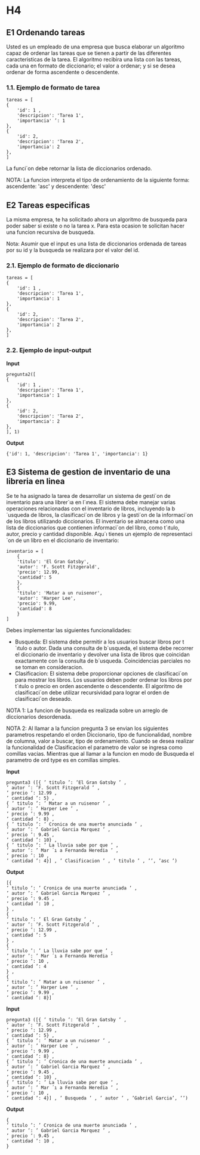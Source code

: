 # H4

## E1 Ordenando tareas
Usted es un empleado de una empresa que busca elaborar un algoritmo capaz de ordenar
las tareas que se tienen a partir de las diferentes caracteristicas de la tarea. El algoritmo
recibira una lista con las tareas, cada una en formato de diccionario; el valor a ordenar; y si
se desea ordenar de forma ascendente o descendente.

### 1.1. Ejemplo de formato de tarea
```
tareas = [
{
    'id': 1 ,
    'descripcion': 'Tarea 1',
    'importancia' ’: 1
},
{
    'id': 2,
    'descripcion': 'Tarea 2',
    'importancia': 2
},
]
```
La funci´on debe retornar la lista de diccionarios ordenado.

NOTA: La funcion interpreta el tipo de ordenamiento de la siguiente forma: ascendente:
'asc' y descendente: 'desc'

## E2 Tareas especificas
La misma empresa, te ha solicitado ahora un algoritmo de busqueda para poder saber si existe
o no la tarea x. Para esta ocasion te solicitan hacer una funcion recursiva de busqueda.

Nota: Asumir que el input es una lista de diccionarios ordenada de tareas por su id
y la busqueda se realizara por el valor del id.

### 2.1. Ejemplo de formato de diccionario
```
tareas = [
{
    'id': 1 ,
    'descripcion': 'Tarea 1',
    'importancia': 1
},
{
    'id': 2,
    'descripcion': 'Tarea 2',
    'importancia': 2
},
]
```
### 2.2. Ejemplo de input-output
**Input**
```
pregunta2([
{
    'id': 1 ,
    'descripcion': 'Tarea 1',
    'importancia': 1
},
{
    'id': 2,
    'descripcion': 'Tarea 2',
    'importancia': 2
},
], 1)
```
**Output**
```
{'id': 1, 'descripcion': 'Tarea 1', 'importancia': 1}
```


## E3 Sistema de gestion de inventario de una libreria en linea
Se te ha asignado la tarea de desarrollar un sistema de gesti´on de inventario para una librer´ıa
en l´ınea. El sistema debe manejar varias operaciones relacionadas con el inventario de libros,
incluyendo la b´usqueda de libros, la clasificaci´on de libros y la gesti´on de la informaci´on de
los libros utilizando diccionarios.
El inventario se almacena como una lista de diccionarios que contienen informaci´on del
libro, como t´ıtulo, autor, precio y cantidad disponible. Aqu´ı tienes un ejemplo de representaci´on de un libro en el diccionario de inventario:

```
inventario = [
    {
    'titulo': 'El Gran Gatsby',
    'autor': 'F. Scott Fitzgerald',
    'precio': 12.99,
    'cantidad': 5
    },
    {
    'titulo': 'Matar a un ruisenor',
    'autor': 'Harper Lee',
    'precio': 9.99,
    'cantidad': 8
    }
]
```

Debes implementar las siguientes funcionalidades:
- Busqueda: El sistema debe permitir a los usuarios buscar libros por t´ıtulo o autor. Dada una consulta de b´usqueda, el sistema debe recorrer el diccionario de inventario
y devolver una lista de libros que coincidan exactamente con la consulta de b´usqueda. Coincidencias parciales no se toman en consideracion.
- Clasificacion: El sistema debe proporcionar opciones de clasificaci´on para mostrar
los libros. Los usuarios deben poder ordenar los libros por t´ıtulo o precio en orden
ascendente o descendente. El algoritmo de clasificaci´on debe utilizar recursividad para
lograr el orden de clasificaci´on deseado.


NOTA 1: La funcion de busqueda es realizada sobre un arreglo de diccionarios desordenada.

NOTA 2: Al llamar a la funcion pregunta 3 se envian los siguientes parametros respetando
el orden Diccionario, tipo de funcionalidad, nombre de columna, valor a buscar, tipo de ordenamiento. 
Cuando se desea realizar la funcionalidad de Clasificacion el parametro de valor se ingresa como comillas vacias. Mientras que al llamar a la funcion en modo de Busqueda
el parametro de ord type es en comillas simples.

**Input**
```
pregunta3 ([{ ’ titulo ’: ’El Gran Gatsby ’ ,
’ autor ’: ’F. Scott Fitzgerald ’ ,
’ precio ’: 12.99 ,
’ cantidad ’: 5} ,
{ ’ titulo ’: ’ Matar a un ruisenor ’ ,
’ autor ’: ’ Harper Lee ’ ,
’ precio ’: 9.99 ,
’ cantidad ’: 8} ,
{ ’ titulo ’: ’ Cronica de una muerte anunciada ’ ,
’ autor ’: ’ Gabriel Garcia Marquez ’ ,
’ precio ’: 9.45 ,
’ cantidad ’: 10} ,
{ ’ titulo ’: ’ La lluvia sabe por que ’ ,
’ autor ’: ’ Mar ´ı a Fernanda Heredia ’ ,
’ precio ’: 10 ,
’ cantidad ’: 4}] , ’ Clasificacion ’ , ’ titulo ’ , ’’, ’asc ’)

```

**Output**
```
[{
’ titulo ’: ’ Cronica de una muerte anunciada ’ ,
’ autor ’: ’ Gabriel Garcia Marquez ’ ,
’ precio ’: 9.45 ,
’ cantidad ’: 10 ,
} ,
{
’ titulo ’: ’ El Gran Gatsby ’ ,
’ autor ’: ’F. Scott Fitzgerald ’ ,
’ precio ’: 12.99 ,
’ cantidad ’: 5
} ,
{
’ titulo ’: ’ La lluvia sabe por que ’ ,
’ autor ’: ’ Mar ´ı a Fernanda Heredia ’
’ precio ’: 10 ,
’ cantidad ’: 4
} ,
{
’ titulo ’: ’ Matar a un ruisenor ’ ,
’ autor ’: ’ Harper Lee ’ ,
’ precio ’: 9.99 ,
’ cantidad ’: 8}]

```

**Input**
```
pregunta3 ([{ ’ titulo ’: ’El Gran Gatsby ’ ,
’ autor ’: ’F. Scott Fitzgerald ’ ,
’ precio ’: 12.99 ,
’ cantidad ’: 5} ,
{ ’ titulo ’: ’ Matar a un ruisenor ’ ,
’ autor ’: ’ Harper Lee ’ ,
’ precio ’: 9.99 ,
’ cantidad ’: 8} ,
{ ’ titulo ’: ’ Cronica de una muerte anunciada ’ ,
’ autor ’: ’ Gabriel Garcia Marquez ’ ,
’ precio ’: 9.45 ,
’ cantidad ’: 10} ,
{ ’ titulo ’: ’ La lluvia sabe por que ’ ,
’ autor ’: ’ Mar ´ı a Fernanda Heredia ’ ,
’ precio ’: 10 ,
’ cantidad ’: 4}] , ’ Busqueda ’ , ’ autor ’ , ’Gabriel Garcia’, ’’)
```

**Output**
```
{
’ titulo ’: ’ Cronica de una muerte anunciada ’ ,
’ autor ’: ’ Gabriel Garcia Marquez ’ ,
’ precio ’: 9.45 ,
’ cantidad ’: 10 ,
}

```